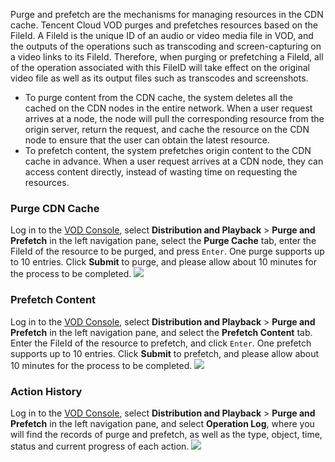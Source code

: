 Purge and prefetch are the mechanisms for managing resources in the CDN cache. Tencent Cloud VOD purges and prefetches resources based on the FileId. A FileId is the unique ID of an audio or video media file in VOD, and the outputs of the operations such as transcoding and screen-capturing on a video links to its FileId. Therefore, when purging or prefetching a FileId, all of the operation associated with this FileID will take effect on the original video file as well as its output files such as transcodes and screenshots.
- To purge content from the CDN cache, the system deletes all the cached on the CDN nodes in the entire network. When a user request arrives at a node, the node will pull the corresponding resource from the origin server, return the request, and cache the resource on the CDN node to ensure that the user can obtain the latest resource.
- To prefetch content, the system prefetches origin content to the CDN cache in advance. When a user request arrives at a CDN node, they can access content directly, instead of wasting time on requesting the resources. 

### Purge CDN Cache
Log in to the [VOD Console](https://console.cloud.tencent.com/video/cdnlog), select **Distribution and Playback** > **Purge and Prefetch** in the left navigation pane, select the **Purge Cache** tab, enter the FileId of the resource to be purged, and press `Enter`. One purge supports up to 10 entries. Click **Submit** to purge, and please allow about 10 minutes for the process to be completed.
![](https://main.qcloudimg.com/raw/f3528737a65ac4794cfa738acefc7a28.png)

### Prefetch Content 
Log in to the [VOD Console](https://console.cloud.tencent.com/video/cdnlog), select **Distribution and Playback** > **Purge and Prefetch** in the left navigation pane, and select the **Prefetch Content** tab.
Enter the FileId of the resource to prefetch, and click `Enter`. One prefetch supports up to 10 entries. Click **Submit** to prefetch, and please allow about 10 minutes for the process to be completed.
![](https://main.qcloudimg.com/raw/c32dabd5ec37fca01113a20aa20d9b3e.png)

### Action History
Log in to the [VOD Console](https://console.cloud.tencent.com/video/cdnlog), select **Distribution and Playback** > **Purge and Prefetch** in the left navigation pane, and select **Operation Log**, where you will find the records of purge and prefetch, as well as the type, object, time, status and current progress of each action.
![](https://main.qcloudimg.com/raw/b2245d7a6447896a1dd0939c48df3d12.png)
